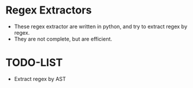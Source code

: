 # Regex Extractors
- These regex extractor are written in python, and try to extract regex by regex.
- They are not complete, but are efficient.

# TODO-LIST
- Extract regex by AST
